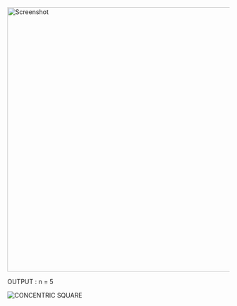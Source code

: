 <img src="https://github.com/user-attachments/assets/1ff234a6-a0a0-4460-98c7-af3eb5695a3c" alt="Screenshot" width="600">

OUTPUT :
n = 5


![CONCENTRIC SQUARE](https://github.com/user-attachments/assets/1582b349-9dc9-4949-b593-042af485d9fa)
